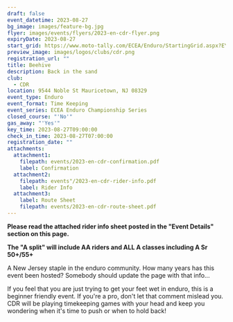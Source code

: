 ```yaml
---
draft: false
event_datetime: 2023-08-27
bg_image: images/feature-bg.jpg
flyer: images/events/flyers/2023-en-cdr-flyer.png
expiryDate: 2023-08-27
start_grid: https://www.moto-tally.com/ECEA/Enduro/StartingGrid.aspx?EY=2023&EID=12
preview_image: images/logos/clubs/cdr.png
registration_url: ""
title: Beehive
description: Back in the sand
club:
  - CDR
location: 9544 Noble St Mauricetown, NJ 08329
event_type: Enduro
event_format: Time Keeping
event_series: ECEA Enduro Championship Series
closed_course: "'No'"
gas_away: "'Yes'"
key_time: 2023-08-27T09:00:00
check_in_time: 2023-08-27T07:00:00
registration_date: ""
attachments:
  attachment1:
    filepath: events/2023-en-cdr-confirmation.pdf
    label: Confirmation
  attachment2:
    filepath: events"/2023-en-cdr-rider-info.pdf
    label: Rider Info
  attachment3:
    label: Route Sheet
    filepath: events/2023-en-cdr-route-sheet.pdf
---
```

**Please read the attached rider info sheet posted in the "Event Details" section on this page.**

**The "A split" will include AA riders and ALL A classes including A Sr 50+/55+**

A New Jersey staple in the enduro community. How many years has this event been hosted? Somebody should update the page with that info... 

If you feel that you are just trying to get your feet wet in enduro, this is a beginner friendly event. If you're a pro, don't let that comment mislead you. CDR will be playing timekeeping games with your head and keep you wondering when it's time to push or when to hold back!